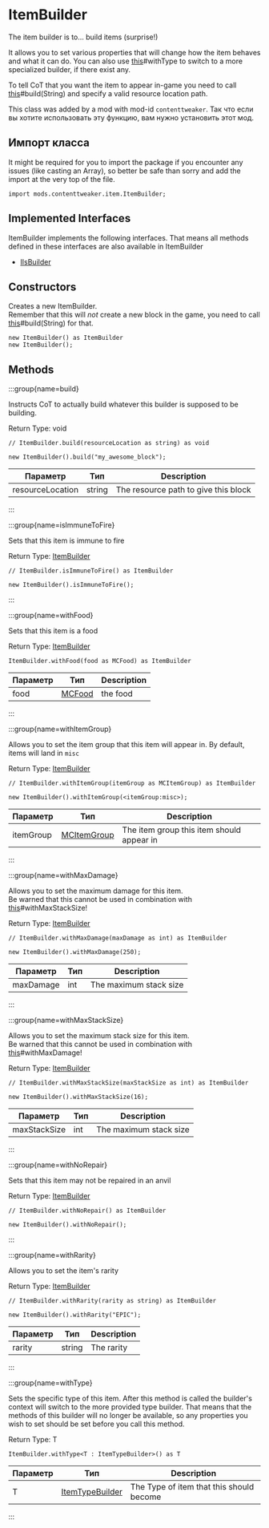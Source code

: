 # ItemBuilder

The item builder is to... build items (surprise!) <p> It allows you to set various properties that will change how the item behaves and what it can do. You can also use [this](.)#withType to switch to a more specialized builder, if there exist any. <p> To tell CoT that you want the item to appear in-game you need to call [this](.)#build(String) and specify a valid resource location path.

This class was added by a mod with mod-id `contenttweaker`. Так что если вы хотите использовать эту функцию, вам нужно установить этот мод.

## Импорт класса

It might be required for you to import the package if you encounter any issues (like casting an Array), so better be safe than sorry and add the import at the very top of the file.
```zenscript
import mods.contenttweaker.item.ItemBuilder;
```


## Implemented Interfaces
ItemBuilder implements the following interfaces. That means all methods defined in these interfaces are also available in ItemBuilder

- [IIsBuilder](/mods/contenttweaker/API/api/IIsBuilder)

## Constructors

Creates a new ItemBuilder. <br />  Remember that this will _not_ create a new block in the game, you need to call [this](.)#build(String) for that.
```zenscript
new ItemBuilder() as ItemBuilder
new ItemBuilder();
```


## Methods

:::group{name=build}

Instructs CoT to actually build whatever this builder is supposed to be building.

Return Type: void

```zenscript
// ItemBuilder.build(resourceLocation as string) as void

new ItemBuilder().build("my_awesome_block");
```

| Параметр         | Тип    | Description                          |
| ---------------- | ------ | ------------------------------------ |
| resourceLocation | string | The resource path to give this block |


:::

:::group{name=isImmuneToFire}

Sets that this item is immune to fire

Return Type: [ItemBuilder](/mods/contenttweaker/API/item/ItemBuilder)

```zenscript
// ItemBuilder.isImmuneToFire() as ItemBuilder

new ItemBuilder().isImmuneToFire();
```

:::

:::group{name=withFood}

Sets that this item is a food

Return Type: [ItemBuilder](/mods/contenttweaker/API/item/ItemBuilder)

```zenscript
ItemBuilder.withFood(food as MCFood) as ItemBuilder
```

| Параметр | Тип                                | Description |
| -------- | ---------------------------------- | ----------- |
| food     | [MCFood](/vanilla/api/food/MCFood) | the food    |


:::

:::group{name=withItemGroup}

Allows you to set the item group that this item will appear in. By default, items will land in `misc`

Return Type: [ItemBuilder](/mods/contenttweaker/API/item/ItemBuilder)

```zenscript
// ItemBuilder.withItemGroup(itemGroup as MCItemGroup) as ItemBuilder

new ItemBuilder().withItemGroup(<itemGroup:misc>);
```

| Параметр  | Тип                                                      | Description                               |
| --------- | -------------------------------------------------------- | ----------------------------------------- |
| itemGroup | [MCItemGroup](/mods/contenttweaker/API/item/MCItemGroup) | The item group this item should appear in |


:::

:::group{name=withMaxDamage}

Allows you to set the maximum damage for this item.<br/> Be warned that this cannot be used in combination with [this](.)#withMaxStackSize!

Return Type: [ItemBuilder](/mods/contenttweaker/API/item/ItemBuilder)

```zenscript
// ItemBuilder.withMaxDamage(maxDamage as int) as ItemBuilder

new ItemBuilder().withMaxDamage(250);
```

| Параметр  | Тип | Description            |
| --------- | --- | ---------------------- |
| maxDamage | int | The maximum stack size |


:::

:::group{name=withMaxStackSize}

Allows you to set the maximum stack size for this item.<br/> Be warned that this cannot be used in combination with [this](.)#withMaxDamage!

Return Type: [ItemBuilder](/mods/contenttweaker/API/item/ItemBuilder)

```zenscript
// ItemBuilder.withMaxStackSize(maxStackSize as int) as ItemBuilder

new ItemBuilder().withMaxStackSize(16);
```

| Параметр     | Тип | Description            |
| ------------ | --- | ---------------------- |
| maxStackSize | int | The maximum stack size |


:::

:::group{name=withNoRepair}

Sets that this item may not be repaired in an anvil

Return Type: [ItemBuilder](/mods/contenttweaker/API/item/ItemBuilder)

```zenscript
// ItemBuilder.withNoRepair() as ItemBuilder

new ItemBuilder().withNoRepair();
```

:::

:::group{name=withRarity}

Allows you to set the item's rarity

Return Type: [ItemBuilder](/mods/contenttweaker/API/item/ItemBuilder)

```zenscript
// ItemBuilder.withRarity(rarity as string) as ItemBuilder

new ItemBuilder().withRarity("EPIC");
```

| Параметр | Тип    | Description |
| -------- | ------ | ----------- |
| rarity   | string | The rarity  |


:::

:::group{name=withType}

Sets the specific type of this item. After this method is called the builder's context will switch to the more provided type builder. That means that the methods of this builder will no longer be available, so any properties you wish to set should be set before you call this method.

Return Type: T

```zenscript
ItemBuilder.withType<T : ItemTypeBuilder>() as T
```

| Параметр | Тип                                                              | Description                              |
| -------- | ---------------------------------------------------------------- | ---------------------------------------- |
| T        | [ItemTypeBuilder](/mods/contenttweaker/API/item/ItemTypeBuilder) | The Type of item that this should become |


:::


